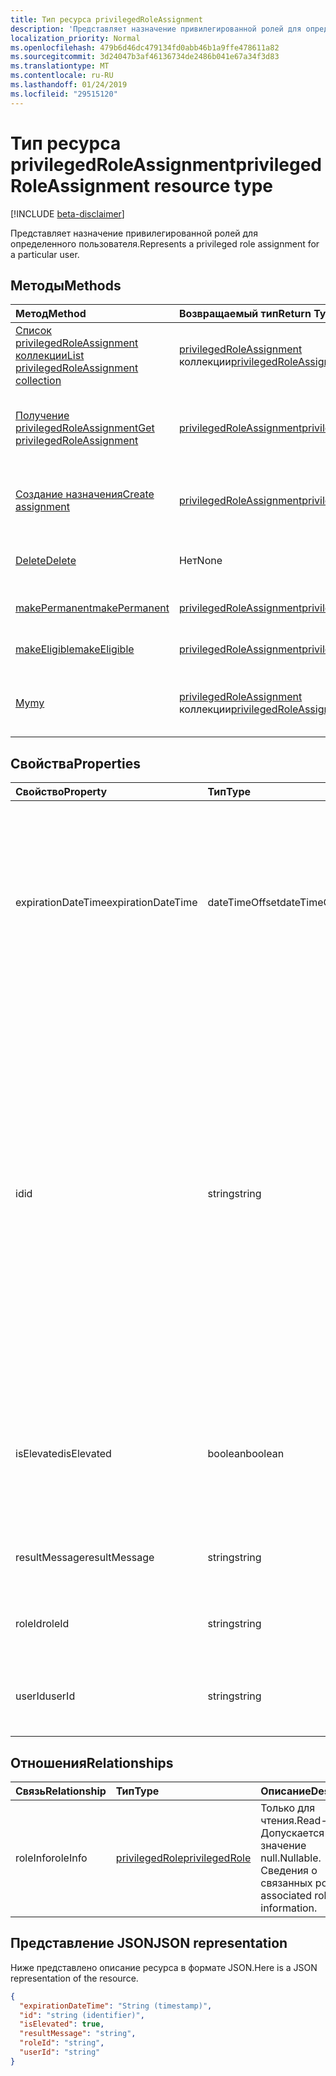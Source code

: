 ```yaml
---
title: Тип ресурса privilegedRoleAssignment
description: 'Представляет назначение привилегированной ролей для определенного пользователя. '
localization_priority: Normal
ms.openlocfilehash: 479b6d46dc479134fd0abb46b1a9ffe478611a82
ms.sourcegitcommit: 3d24047b3af46136734de2486b041e67a34f3d83
ms.translationtype: MT
ms.contentlocale: ru-RU
ms.lasthandoff: 01/24/2019
ms.locfileid: "29515120"
---
```

# <a name="privilegedroleassignment-resource-type"></a><span data-ttu-id="1dfd5-103">Тип ресурса privilegedRoleAssignment</span><span class="sxs-lookup"><span data-stu-id="1dfd5-103">privilegedRoleAssignment resource type</span></span>

[!INCLUDE [beta-disclaimer](../../includes/beta-disclaimer.md)]

<span data-ttu-id="1dfd5-104">Представляет назначение привилегированной ролей для определенного пользователя.</span><span class="sxs-lookup"><span data-stu-id="1dfd5-104">Represents a privileged role assignment for a particular user.</span></span> 


## <a name="methods"></a><span data-ttu-id="1dfd5-105">Методы</span><span class="sxs-lookup"><span data-stu-id="1dfd5-105">Methods</span></span>

| <span data-ttu-id="1dfd5-106">Метод</span><span class="sxs-lookup"><span data-stu-id="1dfd5-106">Method</span></span>           | <span data-ttu-id="1dfd5-107">Возвращаемый тип</span><span class="sxs-lookup"><span data-stu-id="1dfd5-107">Return Type</span></span>    |<span data-ttu-id="1dfd5-108">Описание</span><span class="sxs-lookup"><span data-stu-id="1dfd5-108">Description</span></span>|
|:---------------|:--------|:----------|
|[<span data-ttu-id="1dfd5-109">Список privilegedRoleAssignment коллекции</span><span class="sxs-lookup"><span data-stu-id="1dfd5-109">List privilegedRoleAssignment collection</span></span>](../api/privilegedroleassignment-list.md) | <span data-ttu-id="1dfd5-110">[privilegedRoleAssignment](privilegedroleassignment.md) коллекции</span><span class="sxs-lookup"><span data-stu-id="1dfd5-110">[privilegedRoleAssignment](privilegedroleassignment.md) collection</span></span>|<span data-ttu-id="1dfd5-111">Получите коллекцию объектов privilegedRoleAssignment.</span><span class="sxs-lookup"><span data-stu-id="1dfd5-111">Get the collection of privilegedRoleAssignment objects.</span></span>|
|[<span data-ttu-id="1dfd5-112">Получение privilegedRoleAssignment</span><span class="sxs-lookup"><span data-stu-id="1dfd5-112">Get privilegedRoleAssignment</span></span>](../api/privilegedroleassignment-get.md) | [<span data-ttu-id="1dfd5-113">privilegedRoleAssignment</span><span class="sxs-lookup"><span data-stu-id="1dfd5-113">privilegedRoleAssignment</span></span>](privilegedroleassignment.md) |<span data-ttu-id="1dfd5-114">Чтение свойства и связи объекта privilegedRoleAssignment.</span><span class="sxs-lookup"><span data-stu-id="1dfd5-114">Read properties and relationships of privilegedRoleAssignment object.</span></span>|
|[<span data-ttu-id="1dfd5-115">Создание назначения</span><span class="sxs-lookup"><span data-stu-id="1dfd5-115">Create assignment</span></span>](../api/privilegedroleassignment-post-privilegedroleassignments.md) |[<span data-ttu-id="1dfd5-116">privilegedRoleAssignment</span><span class="sxs-lookup"><span data-stu-id="1dfd5-116">privilegedRoleAssignment</span></span>](privilegedroleassignment.md)| <span data-ttu-id="1dfd5-117">Создание нового назначения путем учета к коллекции назначений.</span><span class="sxs-lookup"><span data-stu-id="1dfd5-117">Create a new assignment by posting to the assignments collection.</span></span>|
|[<span data-ttu-id="1dfd5-118">Delete</span><span class="sxs-lookup"><span data-stu-id="1dfd5-118">Delete</span></span>](../api/privilegedroleassignment-delete.md) | <span data-ttu-id="1dfd5-119">Нет</span><span class="sxs-lookup"><span data-stu-id="1dfd5-119">None</span></span> |<span data-ttu-id="1dfd5-120">Удалите объект privilegedRoleAssignment.</span><span class="sxs-lookup"><span data-stu-id="1dfd5-120">Delete privilegedRoleAssignment object.</span></span> |
|[<span data-ttu-id="1dfd5-121">makePermanent</span><span class="sxs-lookup"><span data-stu-id="1dfd5-121">makePermanent</span></span>](../api/privilegedroleassignment-makepermanent.md)|[<span data-ttu-id="1dfd5-122">privilegedRoleAssignment</span><span class="sxs-lookup"><span data-stu-id="1dfd5-122">privilegedRoleAssignment</span></span>](privilegedroleassignment.md)|<span data-ttu-id="1dfd5-123">Сделайте как постоянное назначение ролей.</span><span class="sxs-lookup"><span data-stu-id="1dfd5-123">Make the role assignment as permanent.</span></span>|
|[<span data-ttu-id="1dfd5-124">makeEligible</span><span class="sxs-lookup"><span data-stu-id="1dfd5-124">makeEligible</span></span>](../api/privilegedroleassignment-makeeligible.md)|[<span data-ttu-id="1dfd5-125">privilegedRoleAssignment</span><span class="sxs-lookup"><span data-stu-id="1dfd5-125">privilegedRoleAssignment</span></span>](privilegedroleassignment.md)|<span data-ttu-id="1dfd5-126">Сделайте назначения ролей как подходящими.</span><span class="sxs-lookup"><span data-stu-id="1dfd5-126">Make the role assignment as eligible.</span></span>|
|[<span data-ttu-id="1dfd5-127">My</span><span class="sxs-lookup"><span data-stu-id="1dfd5-127">my</span></span>](../api/privilegedroleassignment-my.md)|<span data-ttu-id="1dfd5-128">[privilegedRoleAssignment](privilegedroleassignment.md) коллекции</span><span class="sxs-lookup"><span data-stu-id="1dfd5-128">[privilegedRoleAssignment](privilegedroleassignment.md) collection</span></span>|<span data-ttu-id="1dfd5-129">Получение назначения привилегированной роли текущего пользователя.</span><span class="sxs-lookup"><span data-stu-id="1dfd5-129">Get the current user's privileged role assignments.</span></span>|

## <a name="properties"></a><span data-ttu-id="1dfd5-130">Свойства</span><span class="sxs-lookup"><span data-stu-id="1dfd5-130">Properties</span></span>
| <span data-ttu-id="1dfd5-131">Свойство</span><span class="sxs-lookup"><span data-stu-id="1dfd5-131">Property</span></span>     | <span data-ttu-id="1dfd5-132">Тип</span><span class="sxs-lookup"><span data-stu-id="1dfd5-132">Type</span></span>   |<span data-ttu-id="1dfd5-133">Описание</span><span class="sxs-lookup"><span data-stu-id="1dfd5-133">Description</span></span>|
|:---------------|:--------|:----------|
|<span data-ttu-id="1dfd5-134">expirationDateTime</span><span class="sxs-lookup"><span data-stu-id="1dfd5-134">expirationDateTime</span></span>|<span data-ttu-id="1dfd5-135">dateTimeOffset</span><span class="sxs-lookup"><span data-stu-id="1dfd5-135">dateTimeOffset</span></span>|<span data-ttu-id="1dfd5-136">Даты-времени UTC при истечет назначения временные привилегированной роли.</span><span class="sxs-lookup"><span data-stu-id="1dfd5-136">The UTC DateTime when the temporary privileged role assignment will be expired.</span></span> <span data-ttu-id="1dfd5-137">Для назначения постоянной роли значение null.</span><span class="sxs-lookup"><span data-stu-id="1dfd5-137">For permanent role assignment, the value is null.</span></span>|
|<span data-ttu-id="1dfd5-138">id</span><span class="sxs-lookup"><span data-stu-id="1dfd5-138">id</span></span>|<span data-ttu-id="1dfd5-139">string</span><span class="sxs-lookup"><span data-stu-id="1dfd5-139">string</span></span>| <span data-ttu-id="1dfd5-140">Уникальный идентификатор для назначения привилегированной роли.</span><span class="sxs-lookup"><span data-stu-id="1dfd5-140">The unique identifier for the privileged role assignment.</span></span> <span data-ttu-id="1dfd5-141">Только для чтения.</span><span class="sxs-lookup"><span data-stu-id="1dfd5-141">Read-only.</span></span> <span data-ttu-id="1dfd5-142">Это в формате «userId_roleId», где идентификатор пользователя — это строка идентификатора GUID для Azure AD идентификатор пользователя, а roleId — string GUID для идентификатора роль Azure администратора.</span><span class="sxs-lookup"><span data-stu-id="1dfd5-142">It is in the format of 'userId_roleId', where userId is the GUID string for Azure AD user id, and roleId is the GUID string for Azure administrator role id.</span></span>|
|<span data-ttu-id="1dfd5-143">isElevated</span><span class="sxs-lookup"><span data-stu-id="1dfd5-143">isElevated</span></span>|<span data-ttu-id="1dfd5-144">boolean</span><span class="sxs-lookup"><span data-stu-id="1dfd5-144">boolean</span></span>|<span data-ttu-id="1dfd5-145">**значение true,** если активирован назначения ролей.</span><span class="sxs-lookup"><span data-stu-id="1dfd5-145">**true** if the role assignment is activated.</span></span> <span data-ttu-id="1dfd5-146">**значение false,** Если назначения ролей отключена.</span><span class="sxs-lookup"><span data-stu-id="1dfd5-146">**false** if the role assignment is deactivated.</span></span>|
|<span data-ttu-id="1dfd5-147">resultMessage</span><span class="sxs-lookup"><span data-stu-id="1dfd5-147">resultMessage</span></span>|<span data-ttu-id="1dfd5-148">string</span><span class="sxs-lookup"><span data-stu-id="1dfd5-148">string</span></span>|<span data-ttu-id="1dfd5-149">Установка службы сообщения результата.</span><span class="sxs-lookup"><span data-stu-id="1dfd5-149">Result message set by the service.</span></span>|
|<span data-ttu-id="1dfd5-150">roleId</span><span class="sxs-lookup"><span data-stu-id="1dfd5-150">roleId</span></span>|<span data-ttu-id="1dfd5-151">string</span><span class="sxs-lookup"><span data-stu-id="1dfd5-151">string</span></span>|<span data-ttu-id="1dfd5-152">идентификатор роли</span><span class="sxs-lookup"><span data-stu-id="1dfd5-152">Role identifier.</span></span> <span data-ttu-id="1dfd5-153">В строковом формате GUID.</span><span class="sxs-lookup"><span data-stu-id="1dfd5-153">In GUID string format.</span></span>|
|<span data-ttu-id="1dfd5-154">userId</span><span class="sxs-lookup"><span data-stu-id="1dfd5-154">userId</span></span>|<span data-ttu-id="1dfd5-155">string</span><span class="sxs-lookup"><span data-stu-id="1dfd5-155">string</span></span>|<span data-ttu-id="1dfd5-156">Идентификатор пользователя.</span><span class="sxs-lookup"><span data-stu-id="1dfd5-156">User identifier.</span></span> <span data-ttu-id="1dfd5-157">В строковом формате GUID.</span><span class="sxs-lookup"><span data-stu-id="1dfd5-157">In GUID string format.</span></span>|

## <a name="relationships"></a><span data-ttu-id="1dfd5-158">Отношения</span><span class="sxs-lookup"><span data-stu-id="1dfd5-158">Relationships</span></span>
| <span data-ttu-id="1dfd5-159">Связь</span><span class="sxs-lookup"><span data-stu-id="1dfd5-159">Relationship</span></span> | <span data-ttu-id="1dfd5-160">Тип</span><span class="sxs-lookup"><span data-stu-id="1dfd5-160">Type</span></span>   |<span data-ttu-id="1dfd5-161">Описание</span><span class="sxs-lookup"><span data-stu-id="1dfd5-161">Description</span></span>|
|:---------------|:--------|:----------|
|<span data-ttu-id="1dfd5-162">roleInfo</span><span class="sxs-lookup"><span data-stu-id="1dfd5-162">roleInfo</span></span>|[<span data-ttu-id="1dfd5-163">privilegedRole</span><span class="sxs-lookup"><span data-stu-id="1dfd5-163">privilegedRole</span></span>](privilegedrole.md)| <span data-ttu-id="1dfd5-164">Только для чтения.</span><span class="sxs-lookup"><span data-stu-id="1dfd5-164">Read-only.</span></span> <span data-ttu-id="1dfd5-165">Допускается значение null.</span><span class="sxs-lookup"><span data-stu-id="1dfd5-165">Nullable.</span></span> <span data-ttu-id="1dfd5-166">Сведения о связанных ролей.</span><span class="sxs-lookup"><span data-stu-id="1dfd5-166">The associated role information.</span></span>|

## <a name="json-representation"></a><span data-ttu-id="1dfd5-167">Представление JSON</span><span class="sxs-lookup"><span data-stu-id="1dfd5-167">JSON representation</span></span>

<span data-ttu-id="1dfd5-168">Ниже представлено описание ресурса в формате JSON.</span><span class="sxs-lookup"><span data-stu-id="1dfd5-168">Here is a JSON representation of the resource.</span></span>

<!-- {
  "blockType": "resource",
  "optionalProperties": [

  ],
  "@odata.type": "microsoft.graph.privilegedRoleAssignment"
}-->

```json
{
  "expirationDateTime": "String (timestamp)",
  "id": "string (identifier)",
  "isElevated": true,
  "resultMessage": "string",
  "roleId": "string",
  "userId": "string"
}

```

<!-- uuid: 8fcb5dbc-d5aa-4681-8e31-b001d5168d79
2015-10-25 14:57:30 UTC -->
<!--
{
  "type": "#page.annotation",
  "description": "privilegedRoleAssignment resource",
  "keywords": "",
  "section": "documentation",
  "tocPath": "",
  "suppressions": [
    "Error: /api-reference/beta/resources/privilegedroleassignment.md:\r\n      Exception processing links.\r\n    System.ArgumentException: Link Definition was null. Link text: !INCLUDE [beta-disclaimer](../../includes/beta-disclaimer.md)\r\n      at ApiDoctor.Validation.DocFile.get_LinkDestinations()\r\n      at ApiDoctor.Validation.DocSet.ValidateLinks(Boolean includeWarnings, String[] relativePathForFiles, IssueLogger issues, Boolean requireFilenameCaseMatch, Boolean printOrphanedFiles)"
  ]
}
-->
